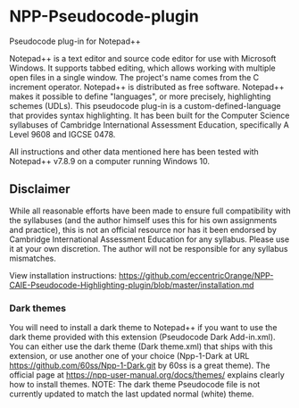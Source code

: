 # NPP-Pseudocode-plugin
Pseudocode plug-in for Notepad++

Notepad++ is a text editor and source code editor for use with Microsoft Windows. It supports tabbed editing, which allows working with multiple open files in a single window. The project's name comes from the C increment operator. Notepad++ is distributed as free software.
Notepad++ makes it possible to define "languages", or more precisely, highlighting schemes (UDLs). This pseudocode plug-in is a custom-defined-language that provides syntax highlighting. It has been built for the Computer Science syllabuses of Cambridge International Assessment Education, specifically A Level 9608 and IGCSE 0478.

All instructions and other data mentioned here has been tested with Notepad++ v7.8.9 on a computer running Windows 10.

## Disclaimer
While all reasonable efforts have been made to ensure full compatibility with the syllabuses (and the author himself uses this for his own assignments and practice), this is not an official resource nor has it been endorsed by Cambridge International Assessment Education for any syllabus. Please use it at your own discretion. The author will not be responsible for any syllabus mismatches.

View installation instructions: https://github.com/eccentricOrange/NPP-CAIE-Pseudocode-Highlighting-plugin/blob/master/installation.md

### Dark themes
You will need to install a dark theme to Notepad++ if you want to use the dark theme provided with this extension (Pseudocode Dark Add-in.xml). You can either use the dark theme (Dark theme.xml) that ships with this extension, or use another one of your choice (Npp-1-Dark at URL https://github.com/60ss/Npp-1-Dark.git by 60ss is a great theme).
The official page at https://npp-user-manual.org/docs/themes/ explains clearly how to install themes.
NOTE: The dark theme Pseudocode file is not currently updated to match the last updated normal (white) theme.
